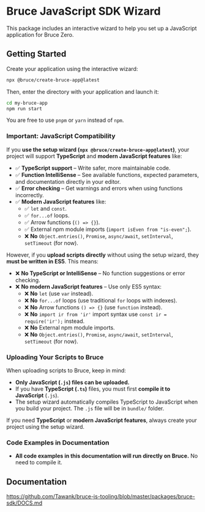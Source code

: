 # Bruce JavaScript SDK Wizard
This package includes an interactive wizard to help you set up a JavaScript application for Bruce Zero.

## Getting Started
Create your application using the interactive wizard:

```sh
npx @bruce/create-bruce-app@latest
```

Then, enter the directory with your application and launch it:

```sh
cd my-bruce-app
npm run start
```

You are free to use `pnpm` or `yarn` instead of `npm`.

### Important: JavaScript Compatibility

If you **use the setup wizard (`npx @bruce/create-bruce-app@latest`)**, your project will support **TypeScript** and **modern JavaScript features** like:
- ✅ **TypeScript support** – Write safer, more maintainable code.
- ✅ **Function IntelliSense** – See available functions, expected parameters, and documentation directly in your editor.
- ✅ **Error checking** – Get warnings and errors when using functions incorrectly.
- ✅ **Modern JavaScript features** like:
  - ✅ `let` and `const`.
  - ✅ `for...of` loops.
  - ✅ Arrow functions (`() => {}`).
  - ✅ External npm module imports (`import isEven from "is-even";`).
  - ❌ **No** `Object.entries()`, `Promise`, `async/await`, `setInterval`, `setTimeout` (for now).

However, if you **upload scripts directly** without using the setup wizard, they **must be written in ES5**. This means:

- ❌ **No TypeScript or IntelliSense** – No function suggestions or error checking.  
- ❌ **No modern JavaScript features** – Use only ES5 syntax: 
  - ❌ **No** `let` (use `var` instead).
  - ❌ **No** `for...of` loops (use traditional `for` loops with   indexes).
  - ❌ **No** Arrow functions `() => {}` (use `function` instead).
  - ❌ **No** `import ir from 'ir'` import syntax use `const ir = require('ir');` instead.
  - ❌ **No** External npm module imports.
  - ❌ **No** `Object.entries()`, `Promise`, `async/await`, `setInterval`, `setTimeout` (for now).

### Uploading Your Scripts to Bruce  

When uploading scripts to Bruce, keep in mind:  

- **Only JavaScript (`.js`) files can be uploaded.**
- If you have **TypeScript (`.ts`)** files, you must first **compile it to JavaScript** (`.js`).
- The setup wizard automatically compiles TypeScript to JavaScript when you build your project. The `.js` file will be in `bundle/` folder.

If you need **TypeScript** or **modern JavaScript features**, always create your project using the setup wizard.

### Code Examples in Documentation

- **All code examples in this documentation will run directly on Bruce.** No need to compile it.

## Documentation

https://github.com/Tawank/bruce-js-tooling/blob/master/packages/bruce-sdk/DOCS.md
